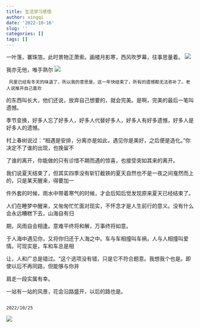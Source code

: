 ```yaml
---
title: 生活学习感悟
author: xingqi
date: '2022-10-16'
slug: ''
categories: []
tags: []
---
```

一叶落，褰珠箔，此时景物正萧索。画楼月影寒，西风吹罗幕，往事思量着。
<img src="https://gimg2.baidu.com/image_search/src=http%3A%2F%2Finews.gtimg.com%2Fnewsapp_bt%2F0%2F15299861791%2F1000&refer=http%3A%2F%2Finews.gtimg.com&app=2002&size=f9999,10000&q=a80&n=0&g=0n&fmt=auto?sec=1668518163&t=e75d0bc4efb51ce6d051dfd82511cdea">


我亦无他，唯手熟尔
![](https://img2.baidu.com/it/u=1879244385,2638356795&fm=253&fmt=auto&app=138&f=JPEG?w=500&h=368)


     风里已经有冬天的味道了，所以我的意思是，这一年快结束了，所有的遗憾都无法弥补了。老人说推开自己喜欢

的东西叫长大，他们还说，放弃自己想要的，就会完美。是啊，完美的最后一笔叫遗憾。

  季节变换，好多人忘了好多人，好多人代替好多人，好多人有好多遗憾，好多人是好多人的遗憾。

  村上春树说过：“相遇是安排，分离亦是如此，遇见你是美好，之后便是造化。”你决定不了谁的出现，也挽留不

了谁的离开，你能做的只有诊惜不期而遇的惊喜，也接受突如其来的离开。

  我们说夏天结束了，但其实四季没有斩钉截铁的夏天自然也不是一夜之间戛然而上的，只是某天醒来，得要加一

件外套的时候，雨水中带着寒气的时候，才会后知后觉发现原来夏天已经结束了。

  人们在睡梦中醒来，又匆匆忙忙面对现实，不怀念才是人生前行的意义。没有什么会永远糟糕下去，山海自有归

期，风雨自会相逢。意难平终将和解，万事终将如意。

  于人海中遇见你，又将你归还于人海之中。车与车相撞叫车祸，人与人相撞叫爱情。可现实是，车和车总是相

让，人和广总是错过。“这个选项没有错，只是它不符合题意。我想我个也是。即使以后不再同路，但能够与你并

肩走一段实属有幸。

  一站有一站的风景，花会沿路盛开，以后的路也是。
                                                                                

                                                                             2022/10/25

![](https://img1.baidu.com/it/u=1717044909,2891513318&fm=253&app=138&size=w931&n=0&f=JPEG&fmt=auto?sec=1666803600&t=70461c33427949736e1ad118cce21201)